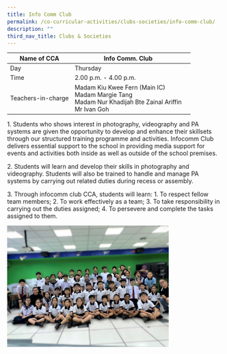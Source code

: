 ```yaml
---
title: Info Comm Club
permalink: /co-curricular-activities/clubs-societies/info-comm-club/
description: ""
third_nav_title: Clubs & Societies
---
```

|Name of CCA|Info Comm. Club|  |
| -------- | ------- | --------------- |
|Day | Thursday | 
| Time |2.00 p.m. - 4.00 p.m. 
|Teachers-in-charge |Madam Kiu Kwee Fern (Main IC)<br>Madam Margie Tang <br> Madam Nur Khadijah Bte Zainal Ariffin <br>Mr Ivan Goh


<p style="box-sizing: inherit; font-size: 1em;">1.  Students who shows interest in photography, videography and PA systems are given the opportunity to develop and enhance their skillsets through our structured training programme and activities. Infocomm Club delivers essential support to the school in providing media support for events and activities both inside as well as outside of the school premises.</p>
<p style="box-sizing: inherit; font-size: 1em;">
2.  Students will learn and develop their skills in photography and videography. Students will also be trained to handle and manage PA systems by carrying out related duties during recess or assembly.</p>
<p style="box-sizing: inherit; font-size: 1em;">
3.  Through infocomm club CCA, students will learn: 1. To respect fellow team members; 2. To work effectively as a team; 3. To take responsibility in carrying out the duties assigned; 4. To persevere and complete the tasks assigned to them.</p><table>

<img src="/images/CoCurricularActivities/Infocomm/Infocomm.jpg" style="width:75%">
